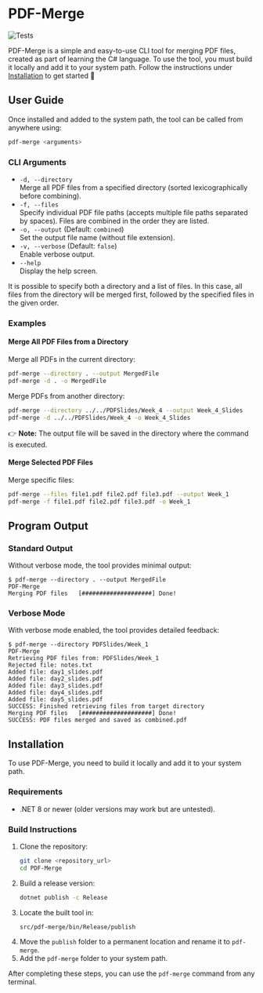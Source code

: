 # PDF-Merge
![Tests](https://github.com/Attrup/PDF-Merge/actions/workflows/unit-tests.yml/badge.svg)

PDF-Merge is a simple and easy-to-use CLI tool for merging PDF files, created as part of learning the C# language. To use the tool, you must build it locally and add it to your system path. Follow the instructions under [Installation](#installation) to get started 🙂

## User Guide

Once installed and added to the system path, the tool can be called from anywhere using:

```bash
pdf-merge <arguments>
```

### CLI Arguments

- `-d, --directory`  
  Merge all PDF files from a specified directory (sorted lexicographically before combining).
- `-f, --files`  
  Specify individual PDF file paths (accepts multiple file paths separated by spaces). Files are combined in the order they are listed.
- `-o, --output` (Default: `combined`)  
  Set the output file name (without file extension).
- `-v, --verbose` (Default: `false`)  
  Enable verbose output.
- `--help`  
  Display the help screen.

It is possible to specify both a directory and a list of files. In this case, all files from the directory will be merged first, followed by the specified files in the given order.

### Examples

#### Merge All PDF Files from a Directory  
Merge all PDFs in the current directory:

```bash
pdf-merge --directory . --output MergedFile
pdf-merge -d . -o MergedFile
```

Merge PDFs from another directory:

```bash
pdf-merge --directory ../../PDFSlides/Week_4 --output Week_4_Slides
pdf-merge -d ../../PDFSlides/Week_4 -o Week_4_Slides
```

👉 **Note:** The output file will be saved in the directory where the command is executed.

#### Merge Selected PDF Files  
Merge specific files:

```bash
pdf-merge --files file1.pdf file2.pdf file3.pdf --output Week_1
pdf-merge -f file1.pdf file2.pdf file3.pdf -o Week_1
```

## Program Output

### Standard Output  
Without verbose mode, the tool provides minimal output:

```console
$ pdf-merge --directory . --output MergedFile
PDF-Merge
Merging PDF files   [####################] Done!
```

### Verbose Mode  
With verbose mode enabled, the tool provides detailed feedback:

```console
$ pdf-merge --directory PDFSlides/Week_1
PDF-Merge
Retrieving PDF files from: PDFSlides/Week_1
Rejected file: notes.txt
Added file: day1_slides.pdf
Added file: day2_slides.pdf
Added file: day3_slides.pdf
Added file: day4_slides.pdf
Added file: day5_slides.pdf
SUCCESS: Finished retrieving files from target directory
Merging PDF files   [####################] Done!
SUCCESS: PDF files merged and saved as combined.pdf
```

## Installation

To use PDF-Merge, you need to build it locally and add it to your system path.

### Requirements
- .NET 8 or newer (older versions may work but are untested).

### Build Instructions

1. Clone the repository:
   ```bash
   git clone <repository_url>
   cd PDF-Merge
   ```
2. Build a release version:
   ```bash
   dotnet publish -c Release
   ```
3. Locate the built tool in:
   ```
   src/pdf-merge/bin/Release/publish
   ```
4. Move the `publish` folder to a permanent location and rename it to `pdf-merge`.
5. Add the `pdf-merge` folder to your system path.

After completing these steps, you can use the `pdf-merge` command from any terminal.
